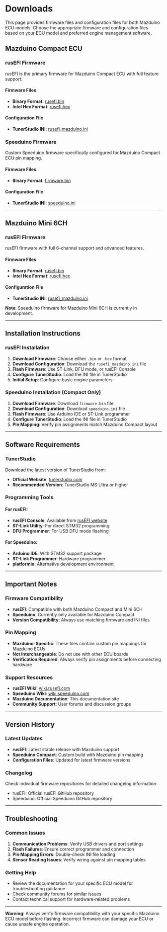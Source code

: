 # Downloads

This page provides firmware files and configuration files for both Mazduino ECU models. Choose the appropriate firmware and configuration files based on your ECU model and preferred engine management software.

## Mazduino Compact ECU

### rusEFI Firmware
rusEFI is the primary firmware for Mazduino Compact ECU with full feature support.

#### Firmware Files
- **Binary Format**: [rusefi.bin](myfiles/rusefi/rusefi.bin)
- **Intel Hex Format**: [rusefi.hex](myfiles/rusefi/rusefi.hex)

#### Configuration File
- **TunerStudio INI**: [rusefi_mazduino.ini](myfiles/rusefi/rusefi_mazduino.ini)

### Speeduino Firmware
Custom Speeduino firmware specifically configured for Mazduino Compact ECU pin mapping.

#### Firmware Files
- **Binary Format**: [firmware.bin](myfiles/speeduino/mazduino_compact/firmware.bin)

#### Configuration File
- **TunerStudio INI**: [speeduino.ini](myfiles/speeduino/mazduino_compact/speeduino.ini)

---

## Mazduino Mini 6CH

### rusEFI Firmware
rusEFI firmware with full 6-channel support and advanced features.

#### Firmware Files
- **Binary Format**: [rusefi.bin](myfiles/rusefi/rusefi.bin)
- **Intel Hex Format**: [rusefi.hex](myfiles/rusefi/rusefi.hex)

#### Configuration File
- **TunerStudio INI**: [rusefi_mazduino.ini](myfiles/rusefi/rusefi_mazduino.ini)

**Note**: Speeduino firmware for Mazduino Mini 6CH is currently in development.

---

## Installation Instructions

### rusEFI Installation

1. **Download Firmware**: Choose either `.bin` or `.hex` format
2. **Download Configuration**: Download the `rusefi_mazduino.ini` file
3. **Flash Firmware**: Use ST-Link, DFU mode, or rusEFI Console
4. **Configure TunerStudio**: Load the INI file in TunerStudio
5. **Initial Setup**: Configure basic engine parameters

### Speeduino Installation (Compact Only)

1. **Download Firmware**: Download `firmware.bin` file
2. **Download Configuration**: Download `speeduino.ini` file
3. **Flash Firmware**: Use Arduino IDE or ST-Link programmer
4. **Configure TunerStudio**: Load the INI file in TunerStudio
5. **Pin Mapping**: Verify pin assignments match Mazduino Compact layout

---

## Software Requirements

### TunerStudio
Download the latest version of TunerStudio from:
- **Official Website**: [tunerstudio.com](https://www.tunerstudio.com/index.php/downloads)
- **Recommended Version**: TunerStudio MS Ultra or higher

### Programming Tools

#### For rusEFI:
- **rusEFI Console**: Available from [rusEFI website](https://rusefi.com)
- **ST-Link Utility**: For direct STM32 programming
- **DFU Programmer**: For USB DFU mode flashing

#### For Speeduino:
- **Arduino IDE**: With STM32 support package
- **ST-Link Programmer**: Hardware programmer
- **platformio**: Alternative development environment

---

## Important Notes

### Firmware Compatibility
- **rusEFI**: Compatible with both Mazduino Compact and Mini 6CH
- **Speeduino**: Currently only available for Mazduino Compact
- **Version Compatibility**: Always use matching firmware and INI files

### Pin Mapping
- **Mazduino-Specific**: These files contain custom pin mappings for Mazduino ECUs
- **Not Interchangeable**: Do not use with other ECU boards
- **Verification Required**: Always verify pin assignments before connecting hardware

### Support Resources
- **rusEFI Wiki**: [wiki.rusefi.com](https://wiki.rusefi.com)
- **Speeduino Wiki**: [wiki.speeduino.com](https://wiki.speeduino.com)
- **Mazduino Documentation**: This documentation site
- **Community Support**: User forums and discussion groups

---

## Version History

### Latest Updates
- **rusEFI**: Latest stable release with Mazduino support
- **Speeduino Compact**: Custom build with Mazduino pin mapping
- **Configuration Files**: Updated for latest firmware versions

### Changelog
Check individual firmware repositories for detailed changelog information:
- rusEFI: Official rusEFI GitHub repository
- Speeduino: Official Speeduino GitHub repository

---

## Troubleshooting

### Common Issues
1. **Communication Problems**: Verify USB drivers and port settings
2. **Flash Failures**: Ensure correct programmer and connection
3. **Pin Mapping Errors**: Double-check INI file loading
4. **Sensor Reading Issues**: Verify wiring against pin mapping tables

### Getting Help
- Review the documentation for your specific ECU model for troubleshooting guidance
- Check community forums for similar issues
- Contact technical support for hardware-related problems

---

**Warning**: Always verify firmware compatibility with your specific Mazduino ECU model before flashing. Incorrect firmware can damage your ECU or cause unsafe engine operation.